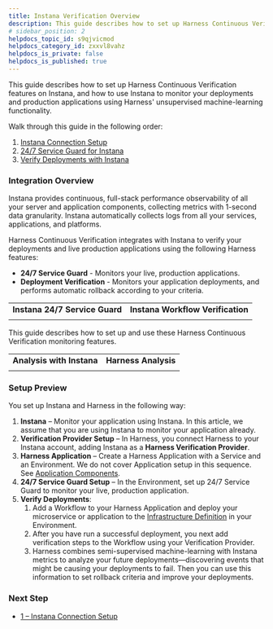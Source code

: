 ```yaml
---
title: Instana Verification Overview
description: This guide describes how to set up Harness Continuous Verification features on Instana, and how to use Instana to monitor your deployments and production applications using Harness' unsupervised mach…
# sidebar_position: 2
helpdocs_topic_id: s9qjvicmod
helpdocs_category_id: zxxvl8vahz
helpdocs_is_private: false
helpdocs_is_published: true
---
```


This guide describes how to set up Harness Continuous Verification features on Instana, and how to use Instana to monitor your deployments and production applications using Harness' unsupervised machine-learning functionality.

Walk through this guide in the following order:

1. [Instana Connection Setup](../../instana-verification/instana-connection-setup.md)
2. [24/7 Service Guard for Instana](../../instana-verification/instana-service-guard.md)
3. [Verify Deployments with Instana](../../instana-verification/instana-verify-deployments.md)

### Integration Overview

Instana provides continuous, full-stack performance observability of all your server and application components, collecting metrics with 1-second data granularity. Instana automatically collects logs from all your services, applications, and platforms.

Harness Continuous Verification integrates with Instana to verify your deployments and live production applications using the following Harness features:

* **24/7 Service Guard** - Monitors your live, production applications.
* **Deployment Verification** - Monitors your application deployments, and performs automatic rollback according to your criteria.  
  


|  |  |
| --- | --- |
| **Instana 24/7 Service Guard** |  **Instana Workflow Verification** |
|  |  |

This guide describes how to set up and use these Harness Continuous Verification monitoring features.



|  |  |
| --- | --- |
| **Analysis with Instana** | **Harness Analysis** |
|  |  |

### Setup Preview

You set up Instana and Harness in the following way:

1. **Instana** – Monitor your application using Instana. In this article, we assume that you are using Instana to monitor your application already.
2. **​Verification Provider Setup** – In Harness, you connect Harness to your Instana account, adding Instana as a **Harness Verification Provider**.
3. **Harness Application** – Create a Harness Application with a Service and an Environment. We do not cover Application setup in this sequence. See [Application Components](https://docs.harness.io/article/bucothemly-application-configuration).
4. **​24/7 Service Guard Setup** – In the Environment, set up 24/7 Service Guard to monitor your live, production application.
5. ​**Verify Deployments**:
	1. Add a Workflow to your Harness Application and deploy your microservice or application to the [Infrastructure Definition](https://docs.harness.io/article/n39w05njjv-environment-configuration#add_an_infrastructure_definition) in your Environment.
	2. After you have run a successful deployment, you next add verification steps to the Workflow using your Verification Provider.
	3. Harness combines semi-supervised machine-learning with Instana metrics to analyze your future deployments—discovering events that might be causing your deployments to fail. Then you can use this information to set rollback criteria and improve your deployments.

### Next Step

* [1 – Instana Connection Setup](../../instana-verification/instana-connection-setup.md)

